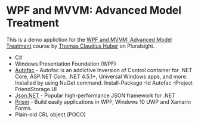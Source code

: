 # WPF and MVVM: Advanced Model Treatment
This is a demo appliction for the [WPF and MVVM: Advanced Model Treatment](https://app.pluralsight.com/library/courses/wpf-mvvm-advanced-model-treatment/table-of-contents) course by [Thomas Claudius Huber](https://app.pluralsight.com/profile/author/thomas-huber) on Pluralsight.

* C#
* Windows Presentation Foundation (WPF)
* [Autofac](https://autofac.org/) - Autofac is an addictive Inversion of Control container for .NET Core, ASP.NET Core, .NET 4.5.1+, Universal Windows apps, and more. Installed by using NuGet command. Install-Package -Id Autofac -Project FriendStorage.UI
* [Json.NET](https://www.newtonsoft.com/json) - Popular high-performance JSON framework for .NET 
* [Prism](http://prismlibrary.github.io/) - Build easily applications in WPF, Windows 10 UWP and Xamarin Forms.
* Plain-old CRL object (POCO)
